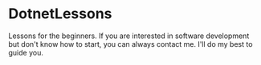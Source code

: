 # DotnetLessons

Lessons for the beginners. If you are interested in software development but don't know how to start, you can always contact me. I'll do my best to guide you.
